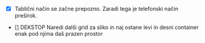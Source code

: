 - [x] Tablični način se začne prepozno. Zaradi tega je telefonski način preširok.

- [] DEKSTOP Naredi dalši grid za sliko in naj ostane levi in desni container enak pod njima daš prazen prostor
